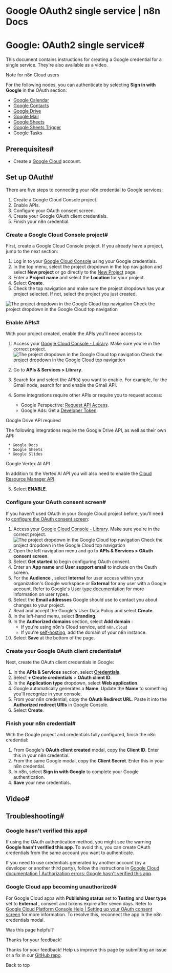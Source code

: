 # Google OAuth2 single service | n8n Docs

[ ](https://github.com/n8n-io/n8n-docs/edit/main/docs/integrations/builtin/credentials/google/oauth-single-service.md "Edit this page")

# Google: OAuth2 single service#

This document contains instructions for creating a Google credential for a single service. They're also available as a video.

Note for n8n Cloud users

For the following nodes, you can authenticate by selecting **Sign in with Google** in the OAuth section: 

  * [Google Calendar](../../../app-nodes/n8n-nodes-base.googlecalendar/)
  * [Google Contacts](../../../app-nodes/n8n-nodes-base.googlecontacts/)
  * [Google Drive](../../../app-nodes/n8n-nodes-base.googledrive/)
  * [Google Mail](../../../app-nodes/n8n-nodes-base.gmail/)
  * [Google Sheets](../../../app-nodes/n8n-nodes-base.googlesheets/)
  * [Google Sheets Trigger](../../../trigger-nodes/n8n-nodes-base.googlesheetstrigger/)
  * [Google Tasks](../../../app-nodes/n8n-nodes-base.googletasks/)

## Prerequisites#

  * Create a [Google Cloud](https://cloud.google.com/) account.

## Set up OAuth#

There are five steps to connecting your n8n credential to Google services:

  1. Create a Google Cloud Console project.
  2. Enable APIs.
  3. Configure your OAuth consent screen.
  4. Create your Google OAuth client credentials.
  5. Finish your n8n credential.

### Create a Google Cloud Console project#

First, create a Google Cloud Console project. If you already have a project, jump to the next section:

  1. Log in to your [Google Cloud Console](https://console.cloud.google.com) using your Google credentials.
  2. In the top menu, select the project dropdown in the top navigation and select **New project** or go directly to the [New Project](https://console.cloud.google.com/projectcreate) page.
  3. Enter a **Project name** and select the **Location** for your project.
  4. Select **Create**.
  5. Check the top navigation and make sure the project dropdown has your project selected. If not, select the project you just created.

![The project dropdown in the Google Cloud top navigation](../../../../../_images/integrations/builtin/credentials/google/google-cloud-project-dropdown.png) Check the project dropdown in the Google Cloud top navigation

### Enable APIs#

With your project created, enable the APIs you'll need access to:

  1. Access your [Google Cloud Console - Library](https://console.cloud.google.com/apis/library). Make sure you're in the correct project.  ![The project dropdown in the Google Cloud top navigation](../../../../../_images/integrations/builtin/credentials/google/google-cloud-project-dropdown.png) Check the project dropdown in the Google Cloud top navigation
  2. Go to **APIs & Services > Library**.
  3. Search for and select the API(s) you want to enable. For example, for the Gmail node, search for and enable the Gmail API.
  4. Some integrations require other APIs or require you to request access:

     * Google Perspective: [Request API Access](https://developers.perspectiveapi.com/s/docs-get-started).
     * Google Ads: Get a [Developer Token](https://developers.google.com/google-ads/api/docs/first-call/dev-token).

Google Drive API required

The following integrations require the Google Drive API, as well as their own API:

     * Google Docs
     * Google Sheets
     * Google Slides 

Google Vertex AI API

In addition to the Vertex AI API you will also need to enable the [Cloud Resource Manager API](https://console.cloud.google.com/apis/api/cloudresourcemanager.googleapis.com/).

  5. Select **ENABLE**.

### Configure your OAuth consent screen#

If you haven't used OAuth in your Google Cloud project before, you'll need to [configure the OAuth consent screen](https://developers.google.com/workspace/guides/configure-oauth-consent):

  1. Access your [Google Cloud Console - Library](https://console.cloud.google.com/apis/library). Make sure you're in the correct project.  ![The project dropdown in the Google Cloud top navigation](../../../../../_images/integrations/builtin/credentials/google/google-cloud-project-dropdown.png) Check the project dropdown in the Google Cloud top navigation
  2. Open the left navigation menu and go to **APIs & Services > OAuth consent screen**.
  3. Select **Get started** to begin configuring OAuth consent.
  4. Enter an **App name** and **User support email** to include on the Oauth screen.
  5. For the **Audience** , select **Internal** for user access within your organization's Google workspace or **External** for any user with a Google account. Refer to Google's [User type documentation](https://support.google.com/cloud/answer/15549945?sjid=17061891731152303663-EU#user-type) for more information on user types.
  6. Select the **Email addresses** Google should use to contact you about changes to your project.
  7. Read and accept the Google's User Data Policy and select **Create**.
  8. In the left-hand menu, select **Branding**.
  9. In the **Authorized domains** section, select **Add domain** :
     * If you're using n8n's Cloud service, add `n8n.cloud`
     * If you're [self-hosting](../../../../../hosting/), add the domain of your n8n instance.
  10. Select **Save** at the bottom of the page.

### Create your Google OAuth client credentials#

Next, create the OAuth client credentials in Google:

  1. In the **APIs & Services** section, select [**Credentials**](https://console.cloud.google.com/apis/credentials).
  2. Select **\+ Create credentials** > **OAuth client ID**.
  3. In the **Application type** dropdown, select **Web application**.
  4. Google automatically generates a **Name**. Update the **Name** to something you'll recognize in your console.
  5. From your n8n credential, copy the **OAuth Redirect URL**. Paste it into the **Authorized redirect URIs** in Google Console.
  6. Select **Create**.

### Finish your n8n credential#

With the Google project and credentials fully configured, finish the n8n credential:

  1. From Google's **OAuth client created** modal, copy the **Client ID**. Enter this in your n8n credential.
  2. From the same Google modal, copy the **Client Secret**. Enter this in your n8n credential.
  3. In n8n, select **Sign in with Google** to complete your Google authentication.
  4. **Save** your new credentials.

## Video#

## Troubleshooting#

### Google hasn't verified this app#

If using the OAuth authentication method, you might see the warning **Google hasn't verified this app**. To avoid this, you can create OAuth credentials from the same account you want to authenticate. 

If you need to use credentials generated by another account (by a developer or another third party), follow the instructions in [Google Cloud documentation | Authorization errors: Google hasn't verified this app](https://developers.google.com/nest/device-access/reference/errors/authorization#google_hasnt_verified_this_app).

### Google Cloud app becoming unauthorized#

For Google Cloud apps with **Publishing status** set to **Testing** and **User type** set to **External** , consent and tokens expire after seven days. Refer to [Google Cloud Platform Console Help | Setting up your OAuth consent screen](https://support.google.com/cloud/answer/10311615?hl=en#zippy=%2Ctesting) for more information. To resolve this, reconnect the app in the n8n credentials modal.

Was this page helpful? 

Thanks for your feedback! 

Thanks for your feedback! Help us improve this page by submitting an issue or a fix in our [GitHub repo](https://github.com/n8n-io/n8n-docs). 

Back to top